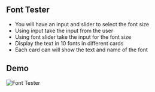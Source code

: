 ## Font Tester

- You will have an input and slider to select the font size
- Using input take the input from the user
- Using font slider take the input for the font size
- Display the text in 10 fonts in different cards
- Each card can will show the text and name of the font

## Demo

![Font Tester](./assets/choose-font.gif)
